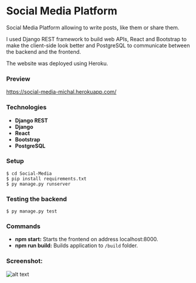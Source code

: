 # Social Media Platform
Social Media Platform allowing to write posts, like them or share them.

I used Django REST framework to build web APIs, 
React and Bootstrap to make the client-side look better
and PostgreSQL to communicate between the backend and the frontend.

The website was deployed using Heroku.

### Preview
https://social-media-michal.herokuapp.com/

### Technologies
- **Django REST**
- **Django**
- **React**
- **Bootstrap**
- **PostgreSQL**


### Setup
```
$ cd Social-Media
$ pip install requirements.txt 
$ py manage.py runserver
```

### Testing the backend
```
$ py manage.py test
```

### Commands
- **npm start:** Starts the frontend on address localhost:8000.
- **npm run build:** Builds application to `/build` folder.

### Screenshot:



![alt text](https://i.ibb.co/F3zBJ4G/Social-media.png)
